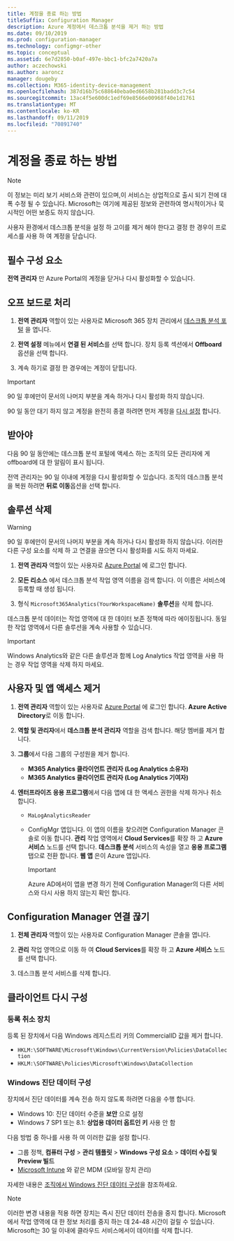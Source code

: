 ```yaml
---
title: 계정을 종료 하는 방법
titleSuffix: Configuration Manager
description: Azure 계정에서 데스크톱 분석을 제거 하는 방법
ms.date: 09/10/2019
ms.prod: configuration-manager
ms.technology: configmgr-other
ms.topic: conceptual
ms.assetid: 6e7d2850-b0af-497e-bbc1-bfc2a7420a7a
author: aczechowski
ms.author: aaroncz
manager: dougeby
ms.collection: M365-identity-device-management
ms.openlocfilehash: 387d16b75c688640eba0ed6658b281badd3c7c54
ms.sourcegitcommit: 13ac4f5e600dc1edf69e8566e00968f40e1d1761
ms.translationtype: MT
ms.contentlocale: ko-KR
ms.lasthandoff: 09/11/2019
ms.locfileid: "70891740"
---
```

# <a name="how-to-close-your-account"></a>계정을 종료 하는 방법

> [!Note]  
> 이 정보는 미리 보기 서비스와 관련이 있으며,이 서비스는 상업적으로 출시 되기 전에 대폭 수정 될 수 있습니다. Microsoft는 여기에 제공된 정보와 관련하여 명시적이거나 묵시적인 어떤 보증도 하지 않습니다.  

사용자 환경에서 데스크톱 분석을 설정 하 고이를 제거 해야 한다고 결정 한 경우이 프로세스를 사용 하 여 계정을 닫습니다.

## <a name="prerequisites"></a>필수 구성 요소

**전역 관리자** 만 Azure Portal의 계정을 닫거나 다시 활성화할 수 있습니다.

## <a name="process-to-offboard"></a>오프 보드로 처리

1. **전역 관리자** 역할이 있는 사용자로 Microsoft 365 장치 관리에서 [데스크톱 분석 포털](https://aka.ms/desktopanalytics) 을 엽니다.

1. **전역 설정** 메뉴에서 **연결 된 서비스**를 선택 합니다. 장치 등록 섹션에서 **Offboard**옵션을 선택 합니다.

1. 계속 하기로 결정 한 경우에는 계정이 닫힙니다.

> [!Important]
> 90 일 후에만이 문서의 나머지 부분을 계속 하거나 다시 활성화 하지 않습니다.
>
> 90 일 동안 대기 하지 않고 계정을 완전히 종결 하려면 먼저 계정을 [다시 설정](/sccm/desktop-analytics/account-reset) 합니다.

## <a name="reactivate"></a>받아야

다음 90 일 동안에는 데스크톱 분석 포털에 액세스 하는 조직의 모든 관리자에 게 offboard에 대 한 알림이 표시 됩니다.

전역 관리자는 90 일 이내에 계정을 다시 활성화할 수 있습니다. 조직의 데스크톱 분석을 복원 하려면 **뒤로 이동**옵션을 선택 합니다.

## <a name="delete-the-solution"></a>솔루션 삭제

> [!Warning]
> 90 일 후에만이 문서의 나머지 부분을 계속 하거나 다시 활성화 하지 않습니다. 이러한 다른 구성 요소를 삭제 하 고 연결을 끊으면 다시 활성화를 시도 하지 마세요.

1. **전역 관리자** 역할이 있는 사용자로 [Azure Portal](https://portal.azure.com) 에 로그인 합니다.

1. **모든 리소스** 에서 데스크톱 분석 작업 영역 이름을 검색 합니다. 이 이름은 서비스에 등록할 때 생성 됩니다.

1. 형식 `Microsoft365Analytics(YourWorkspaceName)` **솔루션**을 삭제 합니다.

데스크톱 분석 데이터는 작업 영역에 대 한 데이터 보존 정책에 따라 에이징됩니다. 동일한 작업 영역에서 다른 솔루션을 계속 사용할 수 있습니다.

> [!Important]  
> Windows Analytics와 같은 다른 솔루션과 함께 Log Analytics 작업 영역을 사용 하는 경우 작업 영역을 삭제 하지 마세요.

## <a name="remove-user-and-app-access"></a>사용자 및 앱 액세스 제거

1. **전역 관리자** 역할이 있는 사용자로 [Azure Portal](https://portal.azure.com) 에 로그인 합니다. **Azure Active Directory**로 이동 합니다.

1. **역할 및 관리자**에서 **데스크톱 분석 관리자** 역할을 검색 합니다. 해당 멤버를 제거 합니다.

1. **그룹**에서 다음 그룹의 구성원을 제거 합니다.

    - **M365 Analytics 클라이언트 관리자 (Log Analytics 소유자)**
    - **M365 Analytics 클라이언트 관리자 (Log Analytics 기여자)**

1. **엔터프라이즈 응용 프로그램**에서 다음 앱에 대 한 액세스 권한을 삭제 하거나 취소 합니다.

    - `MaLogAnalyticsReader`

    - ConfigMgr 앱입니다. 이 앱의 이름을 찾으려면 Configuration Manager 콘솔로 이동 합니다. **관리** 작업 영역에서 **Cloud Services**를 확장 하 고 **Azure 서비스** 노드를 선택 합니다. **데스크톱 분석** 서비스의 속성을 열고 **응용 프로그램** 탭으로 전환 합니다. **웹 앱** 은이 Azure 앱입니다.

        > [!Important]  
        > Azure AD에서이 앱을 변경 하기 전에 Configuration Manager의 다른 서비스와 다시 사용 하지 않는지 확인 합니다.

## <a name="disconnect-configuration-manager"></a>Configuration Manager 연결 끊기

1. **전체 관리자** 역할이 있는 사용자로 Configuration Manager 콘솔을 엽니다.

1. **관리** 작업 영역으로 이동 하 여 **Cloud Services**를 확장 하 고 **Azure 서비스** 노드를 선택 합니다.

1. 데스크톱 분석 서비스를 삭제 합니다.

## <a name="reconfigure-clients"></a>클라이언트 다시 구성

### <a name="unenroll-devices"></a>등록 취소 장치

등록 된 장치에서 다음 Windows 레지스트리 키의 CommercialID 값을 제거 합니다.

- `HKLM:\SOFTWARE\Microsoft\Windows\CurrentVersion\Policies\DataCollection`
- `HKLM:\SOFTWARE\Policies\Microsoft\Windows\DataCollection`

### <a name="windows-diagnostic-data-configuration"></a>Windows 진단 데이터 구성

장치에서 진단 데이터를 계속 전송 하지 않도록 하려면 다음을 수행 합니다.

- Windows 10: 진단 데이터 수준을 **보안** 으로 설정
- Windows 7 SP1 또는 8.1: **상업용 데이터 옵트인 키** 사용 안 함

다음 방법 중 하나를 사용 하 여 이러한 값을 설정 합니다.

- 그룹 정책, **컴퓨터 구성** > **관리 템플릿** > **Windows 구성 요소** > **데이터 수집 및 Preview 빌드**
- [Microsoft Intune](https://docs.microsoft.com/intune/device-restrictions-windows-10#reporting-and-telemetry) 와 같은 MDM (모바일 장치 관리)

자세한 내용은 [조직에서 Windows 진단 데이터 구성](https://docs.microsoft.com/windows/privacy/configure-windows-diagnostic-data-in-your-organization)을 참조하세요.

> [!NOTE]  
> 이러한 변경 내용을 적용 하면 장치는 즉시 진단 데이터 전송을 중지 합니다. Microsoft에서 작업 영역에 대 한 정보 처리를 중지 하는 데 24-48 시간이 걸릴 수 있습니다. Microsoft는 30 일 이내에 클라우드 서비스에서이 데이터를 삭제 합니다.
